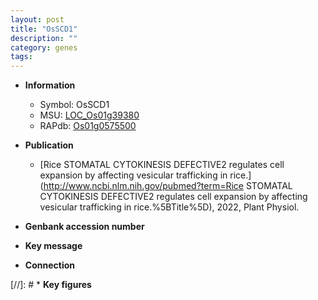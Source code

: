 ```yaml
---
layout: post
title: "OsSCD1"
description: ""
category: genes
tags: 
---
```


* **Information**  
    + Symbol: OsSCD1  
    + MSU: [LOC_Os01g39380](http://rice.uga.edu/cgi-bin/ORF_infopage.cgi?orf=LOC_Os01g39380)  
    + RAPdb: [Os01g0575500](http://rapdb.dna.affrc.go.jp/viewer/gbrowse_details/irgsp1?name=Os01g0575500)  

* **Publication**  
    + [Rice STOMATAL CYTOKINESIS DEFECTIVE2 regulates cell expansion by affecting vesicular trafficking in rice.](http://www.ncbi.nlm.nih.gov/pubmed?term=Rice STOMATAL CYTOKINESIS DEFECTIVE2 regulates cell expansion by affecting vesicular trafficking in rice.%5BTitle%5D), 2022, Plant Physiol.

* **Genbank accession number**  

* **Key message**  

* **Connection**  

[//]: # * **Key figures**  


